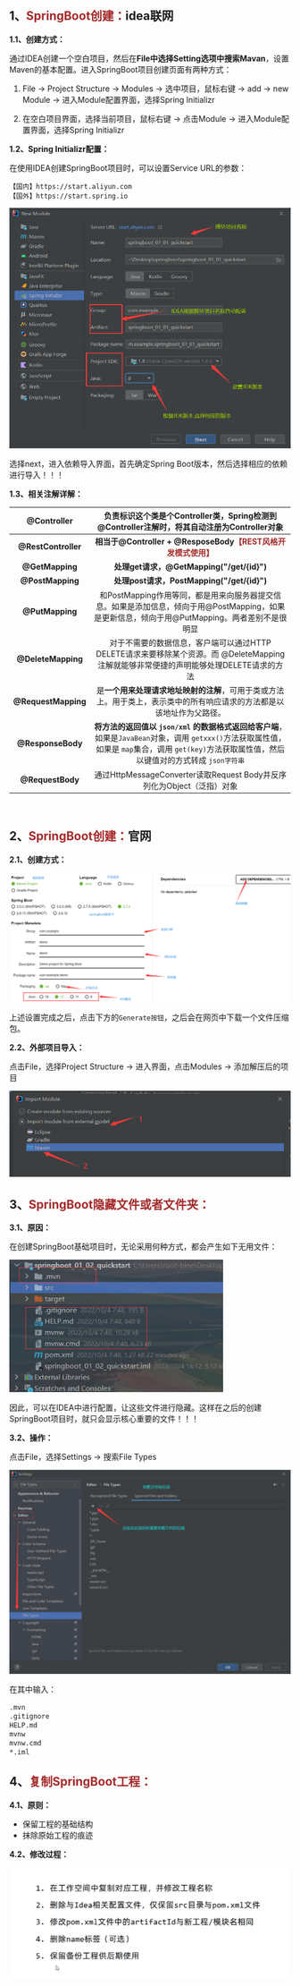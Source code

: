 ## 1、<span style="color:brown">SpringBoot创建：</span>idea联网

**1.1、创建方式：**

​		通过IDEA创建一个空白项目，然后在**File中选择Setting选项中搜索Mavan**，设置Maven的基本配置。进入SpringBoot项目创建页面有两种方式：

1. File -> Project Structure -> Modules -> 选中项目，鼠标右键 -> add -> new Module -> 进入Module配置界面，选择Spring Initializr 

2. 在空白项目界面，选择当前项目，鼠标右键 -> 点击Module -> 进入Module配置界面，选择Spring Initializr

**1.2、Spring Initializr配置：**

在使用IDEA创建SpringBoot项目时，可以设置Service URL的参数：

```apl
【国内】https://start.aliyun.com
【国外】https://start.spring.io
```



<img src="https://raw.githubusercontent.com/root-bine/image/main/Typora-image/Spring%20Initializr.png" alt="image-20221004113311736" style="zoom:80%;" />

选择next，进入依赖导入界面，首先确定Spring Boot版本，然后选择相应的依赖进行导入！！！

**1.3、相关注解详解：**

|     @Controller     | 负责标识这个类是个Controller类，Spring检测到@Controller注解时，将其自动注册为Controller对象 |
| :-----------------: | :----------------------------------------------------------: |
| **@RestController** | **相当于@Controller + @ResposeBody**<span style="color:brown">**【REST风格开发模式使用】**</span> |
|   **@GetMapping**   |          **处理get请求，@GetMapping("/get/{id}")**           |
|  **@PostMapping**   |          **处理post请求，PostMapping("/get/{id}")**          |
|   **@PutMapping**   | 和PostMapping作用等同，都是用来向服务器提交信息。如果是添加信息，倾向于用@PostMapping，如果是更新信息，倾向于用@PutMapping。两者差别不是很明显 |
| **@DeleteMapping**  | 对于不需要的数据信息，客户端可以通过HTTP DELETE请求来要移除某个资源。而 @DeleteMapping 注解就能够非常便捷的声明能够处理DELETE请求的方法 |
| **@RequestMapping** | 是**一个用来处理请求地址映射的注解**，可用于类或方法上。用于类上，表示类中的所有响应请求的方法都是以该地址作为父路径。 |
|  **@ResponseBody**  | **将方法的返回值以 `json/xml` 的数据格式返回给客户端**，如果是`JavaBean`对象，调用 `getxxx()`方法获取属性值，如果是 `map`集合，调用 `get(key)`方法获取属性值，然后以键值对的方式转成 `json字符串` |
|  **@RequestBody**   | 通过HttpMessageConverter读取Request Body并反序列化为Object（泛指）对象 |

​	

## 2、<span style="color:brown">SpringBoot创建：</span>官网

**2.1、创建方式：**

<img src="https://raw.githubusercontent.com/root-bine/image/main/Typora-image/%E5%AE%98%E7%BD%91%E5%88%9B%E5%BB%BASpringBoot.png" alt="image-20221004154704798" style="zoom:80%;" />

上述设置完成之后，点击下方的`Generate按钮`，之后会在网页中下载一个文件压缩包。

**2.2、外部项目导入：**

点击File，选择Project Structure -> 进入界面，点击Modules -> 添加解压后的项目 

<img src="https://raw.githubusercontent.com/root-bine/image/main/Typora-image/IDEA%E5%AF%BC%E5%85%A5%E5%A4%96%E6%9D%A5%E9%A1%B9%E7%9B%AE.png" alt="image-20221004160124276" style="zoom:80%;" />



## 3、<span style="color:brown">SpringBoot隐藏文件或者文件夹：</span>

**3.1、原因：**

在创建SpringBoot基础项目时，无论采用何种方式，都会产生如下无用文件：

<img src="https://raw.githubusercontent.com/root-bine/image/main/Typora-image/SpringBoot%E9%A1%B9%E7%9B%AE%E7%9A%84%E6%97%A0%E7%94%A8%E6%96%87%E4%BB%B6.png" alt="image-20221004163344106" style="zoom:80%;" />

因此，可以在IDEA中进行配置，让这些文件进行隐藏。这样在之后的创建SpringBoot项目时，就只会显示核心重要的文件！！！

**3.2、操作：**

点击File，选择Settings -> 搜索File Types

<img src="https://raw.githubusercontent.com/root-bine/image/main/Typora-image/%E5%BF%BD%E7%95%A5%E6%96%87%E4%BB%B6%E5%92%8C%E7%9B%AE%E5%BD%95%E6%93%8D%E4%BD%9C.png" alt="image-20221004163910776" style="zoom: 67%;" />

在其中输入：

```apl
.mvn
.gitignore
HELP.md
mvnw
mvnw.cmd
*.iml
```



## 4、<span style="color:brown">复制SpringBoot工程：</span>

**4.1、原则：**

- 保留工程的基础结构
- 抹除原始工程的痕迹

**4.2、修改过程：**

![image-20221006005556089](https://raw.githubusercontent.com/root-bine/image/main/Typora-image/SpringBoot%E4%B9%8B%E5%A4%8D%E5%88%B6%E5%B7%A5%E7%A8%8B.png)
